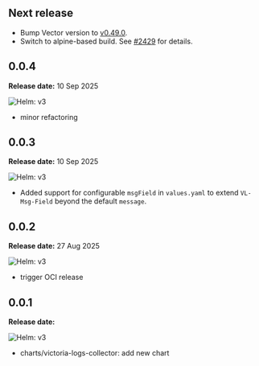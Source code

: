 ## Next release

- Bump Vector version to [v0.49.0](https://vector.dev/releases/0.49.0/).
- Switch to alpine-based build. See [#2429](https://github.com/VictoriaMetrics/helm-charts/issues/2429) for details.

## 0.0.4

**Release date:** 10 Sep 2025

![Helm: v3](https://img.shields.io/badge/Helm-v3.14%2B-informational?color=informational&logo=helm&link=https%3A%2F%2Fgithub.com%2Fhelm%2Fhelm%2Freleases%2Ftag%2Fv3.14.0)

- minor refactoring

## 0.0.3

**Release date:** 10 Sep 2025

![Helm: v3](https://img.shields.io/badge/Helm-v3.14%2B-informational?color=informational&logo=helm&link=https%3A%2F%2Fgithub.com%2Fhelm%2Fhelm%2Freleases%2Ftag%2Fv3.14.0)

- Added support for configurable `msgField` in `values.yaml` to extend `VL-Msg-Field` beyond the default `message`.

## 0.0.2

**Release date:** 27 Aug 2025

![Helm: v3](https://img.shields.io/badge/Helm-v3.14%2B-informational?color=informational&logo=helm&link=https%3A%2F%2Fgithub.com%2Fhelm%2Fhelm%2Freleases%2Ftag%2Fv3.14.0)

- trigger OCI release

## 0.0.1

**Release date:**

![Helm: v3](https://img.shields.io/badge/Helm-v3-informational?color=informational&logo=helm)

* charts/victoria-logs-collector: add new chart
